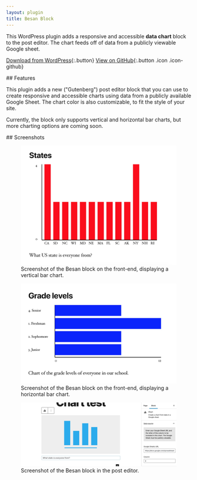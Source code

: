 ```yaml
---
layout: plugin
title: Besan Block
---
```


This WordPress plugin adds a responsive and accessible **data chart** block to the post editor. The chart feeds off of data from a publicly viewable Google sheet.

[Download from WordPress](https://wordpress.org/plugins/besan-block/){:.button}
[View on GitHub](https://github.com/thatdevgirl/besan-block){:.button .icon .icon-github}


<section markdown="1" class="has-background timberwolf" aria-label="Plugin features">
## Features

This plugin adds a new ("Gutenberg") post editor block that you can use to create responsive and accessible charts using data from a publicly available Google Sheet. The chart color is also customizable, to fit the style of your site.

Currently, the block only supports vertical and horizontal bar charts, but more charting options are coming soon.
</section>

<section markdown="1" aria-label="Screenshots">
## Screenshots

<div class="plugin-screenshots">
  <figure>
    <img src="/assets/images/besan-block-screenshot-2.jpg" alt="">
    <figcaption>Screenshot of the Besan block on the front-end, displaying a vertical bar chart.</figcaption>
  </figure>

  <figure>
    <img src="/assets/images/besan-block-screenshot-3.jpg" alt="">
    <figcaption>Screenshot of the Besan block on the front-end, displaying a horizontal bar chart.</figcaption>
  </figure>

  <figure>
    <img src="/assets/images/besan-block-screenshot-1.jpg" alt="">
    <figcaption>Screenshot of the Besan block in the post editor.</figcaption>
  </figure>
</div>
</section>
